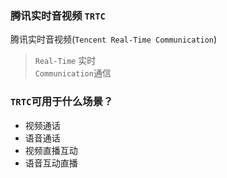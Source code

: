 ### 腾讯实时音视频 `TRTC`  
腾讯实时音视频(`Tencent Real-Time Communication`)   
> `Real-Time` 实时  
> `Communication`通信  

### `TRTC`可用于什么场景？  
+ 视频通话  
+ 语音通话  
+ 视频直播互动  
+ 语音互动直播
